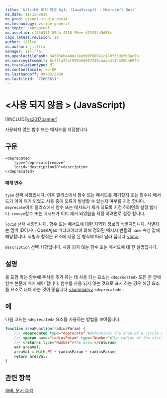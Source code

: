 ```yaml
---
title: '&lt;사용 되지 않음 &gt; (JavaScript) | Microsoft Docs'
ms.date: 11/15/2016
ms.prod: visual-studio-dev14
ms.technology: vs-ide-general
ms.topic: conceptual
ms.assetid: cf33d371-59da-4310-95ee-d7524fd9d58c
caps.latest.revision: 10
author: jillre
ms.author: jillfra
manager: jillfra
ms.openlocfilehash: 343f3ebe4bea7ee999f60741c189f35defb0ac7b
ms.sourcegitcommit: 6cfffa72af599a9d667249caaaa411bb28ea69fd
ms.translationtype: MT
ms.contentlocale: ko-KR
ms.lasthandoff: 09/02/2020
ms.locfileid: "72665811"
---
```

# <a name="ltdeprecatedgt-javascript"></a>&lt;사용 되지 않음 &gt; (JavaScript)
[!INCLUDE[vs2017banner](../includes/vs2017banner.md)]

사용되지 않는 함수 또는 메서드를 지정합니다.

## <a name="syntax"></a>구문

```
<deprecated
    type="deprecate|remove"
    locid="descriptionID">description
</deprecated>
```

#### <a name="parameters"></a>매개 변수
 `type` 선택 사항입니다. 이후 릴리스에서 함수 또는 메서드를 제거할지 또는 함수나 메서드가 이미 제거 되었고 사용 중에 오류가 발생할 수 있는지 여부를 지정 합니다. `deprecate`이후 릴리스에서 함수 또는 메서드가 제거 되도록 지정 하려면로 설정 합니다. `remove`함수 또는 메서드가 이미 제거 되었음을 지정 하려면로 설정 합니다.

 `locid` 선택 사항입니다. 함수 또는 메서드에 대한 지역화 정보의 식별자입니다. 식별자는 멤버 ID이거나 OpenAjax 메타데이터에 의해 정의된 메시지 번들의 `name` 속성 값에 해당합니다. 식별자 형식은 요소에 지정 된 형식에 따라 달라 집니다 [\<loc>](../ide/loc-javascript.md) .

 `description` 선택 사항입니다. 사용 되지 않는 함수 또는 메서드에 대 한 설명입니다.

## <a name="remarks"></a>설명
 를 포함 하는 함수에 주석을 추가 하는 데 사용 되는 요소는 `<deprecated>` 모든 문 앞에 함수 본문에 배치 해야 합니다. 함수를 사용 되지 않는 것으로 표시 하는 경우 해당 요소를 요소로 대체 하는 것이 좋습니다 [\<summary>](../ide/summary-javascript.md) `<deprecated>` .

## <a name="example"></a>예
 다음 코드는 `<deprecated>` 요소를 사용하는 방법을 보여줍니다.

```javascript
function areaFunction(radiusParam) {
    /// <deprecated type="deprecate" >Determines the area of a circle when supplied a radius parameter.</deprecated>
    /// <param name="radiusParam" type="Number">The radius of the circle.</param>
    /// <returns type="Number">The area.</returns>
    var areaVal;
    areaVal = Math.PI * radiusParam * radiusParam;
    return areaVal;
}

```

## <a name="see-also"></a>관련 항목
 [XML 문서 주석](../ide/xml-documentation-comments-javascript.md)
